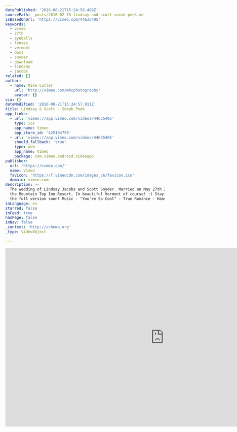 ```yaml
---
datePublished: '2016-08-21T15:24:58.489Z'
sourcePath: _posts/2016-02-15-lindsay-and-scott-sneak-peek.md
isBasedOnUrl: 'https://vimeo.com/44635405'
keywords:
  - vimeo
  - 27th
  - eyeballs
  - lenses
  - vermont
  - docs
  - snyder
  - download
  - lindsay
  - jacobs
related: []
author:
  - name: Mike Cutler
    url: 'http://vimeo.com/mhcphotography'
    avatar: {}
via: {}
dateModified: '2016-08-21T15:24:57.911Z'
title: Lindsay & Scott - Sneak Peek
app_links:
  - url: 'vimeo://app.vimeo.com/videos/44635405'
    type: ios
    app_name: Vimeo
    app_store_id: '425194759'
  - url: 'vimeo://app.vimeo.com/videos/44635405'
    should_fallback: 'true'
    type: web
    app_name: Vimeo
    package: com.vimeo.android.videoapp
publisher:
  url: 'https://vimeo.com/'
  name: Vimeo
  favicon: 'https://f.vimeocdn.com/images_v6/favicon.ico'
  domain: vimeo.com
description: >-
  The wedding of Lindsay Jacobs and Scott Snyder. Married on May 27th 2012 at
  the Mountain Top Inn Resort. In beautiful Vermont of course! :) Stay tuned for
  the full version soon! Music - "You're So Cool" - True Romance - Hans Zimmer
inLanguage: en
starred: false
inFeed: true
hasPage: false
inNav: false
_context: 'http://schema.org'
_type: VideoObject

---
```

<iframe src="https://cdn.embedly.com/widgets/media.html?src=https%3A%2F%2Fplayer.vimeo.com%2Fvideo%2F44635405&amp;url=https%3A%2F%2Fvimeo.com%2F44635405&amp;image=http%3A%2F%2Fi.vimeocdn.com%2Fvideo%2F310149639_1280.jpg&amp;key=b7d04c9b404c499eba89ee7072e1c4f7&amp;type=text%2Fhtml&amp;schema=vimeo" width="1000" height="563" scrolling="no" frameborder="0" allowfullscreen="allowfullscreen" style=""></iframe>